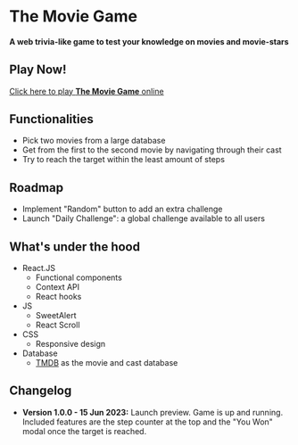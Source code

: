 # The Movie Game
#### A web trivia-like game to test your knowledge on movies and movie-stars

## Play Now! 
<a href="https://the-movie-game.netlify.app/">Click here to play <b>The Movie Game</b> online</a>

## Functionalities
- Pick two movies from a large database
- Get from the first to the second movie by navigating through their cast
- Try to reach the target within the least amount of steps

## Roadmap
- Implement "Random" button to add an extra challenge
- Launch "Daily Challenge": a global challenge available to all users

## What's under the hood
- React.JS
  - Functional components
  - Context API
  - React hooks
- JS
  - SweetAlert
  - React Scroll
- CSS
  - Responsive design
- Database
  - <a href="https://www.themoviedb.org/">TMDB</a> as the movie and cast database

## Changelog
- <b>Version 1.0.0 - 15 Jun 2023:</b> Launch preview. Game is up and running. Included features are the step counter at the top and the "You Won" modal once the target is reached. 
